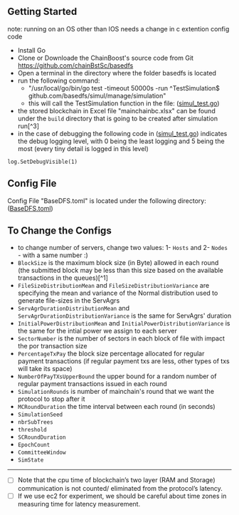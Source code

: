 
## Getting Started ##
note: running on an OS other than IOS needs a change in c extention config code

- Install Go
- Clone or Downloade the ChainBoost's source code from Git <https://github.com/chainBstSc/basedfs>
- Open a terminal in the directory where the folder basedfs is located
- run the following command: 
    - "/usr/local/go/bin/go test -timeout 50000s -run ^TestSimulation$ github.com/basedfs/simul/manage/simulation"
    - this will call the TestSimulation function in the file: ([simul_test.go](https://github.com/chainBstSc/basedfs/blob/master/simul/manage/simulation/simul_test.go))
- the stored blockchain in Excel file "mainchainbc.xlsx"  can be found under the `build` directory that is going to be created after simulation run[^3]
- in the case of debugging the following code in ([simul_test.go](https://github.com/chainBstSc/basedfs/blob/master/simul/manage/simulation/simul_test.go)) indicates the debug logging level, with 0 being the least logging and 5 being the most (every tiny detail is logged in this level)
```
log.SetDebugVisible(1)
```

## Config File ##

Config File "BaseDFS.toml" is located under the following directory:
([BaseDFS.toml](https://github.com/chainBstSc/basedfs/blob/master/simul/manage/simulation/BaseDFS.toml))

## To Change the Configs ##
- to change number of servers, change two values: 1- `Hosts` and 2- `Nodes` - with a same number :)
- `BlockSize` is the maximum block size (in Byte) allowed in each round (the submitted block may be less than this size based on the available transactions in the queues)[^1]
- `FileSizeDistributionMean` and `FileSizeDistributionVariance` are specifying the mean and variance of the Normal distribution used to generate file-sizes in the ServAgrs
- `ServAgrDurationDistributionMean` and `ServAgrDurationDistributionVariance` is the same for ServAgrs' duration
- `InitialPowerDistributionMean` and `InitialPowerDistributionVariance` is the same for the intial power we assign to each server
- `SectorNumber` is the number of sectors in each block of file with impact the por transaction size
- `PercentageTxPay` the block size percentage allocated for regular payment transactions (if regular payment txs are less, other types of txs will take its space)
- `NumberOfPayTXsUpperBound` the upper bound for a random number of regular payment transactions issued in each round
- `SimulationRounds` is number of mainchain's round that we want the protocol to stop after it
- `MCRoundDuration` the time interval between each round (in seconds)
- `SimulationSeed` 
- `nbrSubTrees`
- `threshold`
- `SCRoundDuration`
- `EpochCount`
- `CommitteeWindow`
- `SimState`


-------------
- [ ] Note that the cpu time of blockchain’s two layer (RAM and Storage) communication is not counted/ eliminated from the protocol’s latency.
- [ ] If we use ec2 for experiment, we should be careful about time zones in measuring time for latency measurement.
